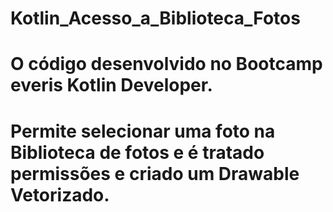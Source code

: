 # Kotlin_Acesso_a_Biblioteca_Fotos

# O código desenvolvido no Bootcamp everis Kotlin Developer.
# Permite selecionar uma foto na Biblioteca de fotos e é tratado permissões e criado um Drawable Vetorizado.
